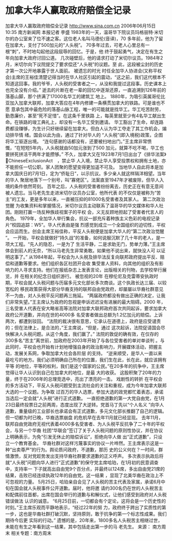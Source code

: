 # 加拿大华人赢取政府赔偿全记录

加拿大华人赢取政府赔偿全记录
http://www.sina.com.cn 2006年06月15日10:35 南方新闻网
本报记者 李盛
1983年的一天，温哥华下院议员玛格丽特·米切尔的办公室来了位不速之客。这位老人名叫马德伦(音译)，70 多年前，他为了留在加拿大，支付了500加元的“人头税”。
70多年过去，可老人心里总有一根“刺”，不时地勾起他这段屈辱的回忆。于是，他
终于鼓起勇气，决定在有生之 年向加拿大政府讨回公道。
几次碰壁后，他的请求打动了米切尔议员。1984年2月，米切尔向下议院提交了要求偿还“人头税”的议题。至 此，这段被尘封的历史才第一次公开地暴露于世人面前。
被遗忘的时光
时任全加华人协进会(又称平权会)主席的王裕佳清楚记得当时在华人社区引起的震动，“这之前，我们这代根本不 知道这回事。我的爷爷，人头税的受害者之一，从没和我提过这段事。历史课本上也完全没有介绍。”
逝去的片断在老一辈的回忆中逐渐还原，一直追溯到126年前的落基山脚，那个挤满了17000名华工的建筑工 地上。
1880年，为吸引英属哥伦比亚加入加拿大联邦，加拿大答应在4年内修建一条横贯加拿大的铁路。可是谁也不愿 意承包其中最危险的落基山脉工程，唯一的可能就是找华工。华工吃苦耐劳，勤恳廉价，甚至“死不足惜”。在这条千里铁路 上，每英里就至少有4名华工献出生命。在铁路的竣工典礼上，却没有一名华工受到邀请。
华工豁出了生命，却连路费都没赚够，为生计只好继续留在加拿大。但白人认为华工夺走了其工作机会，煸动排华情 绪。国会以此为由，通过了针对华人的 “人头税”(即入境税)政策，企图将华工驱逐出境。
“连句感谢的话都没有，还要被扫地出门。”王主席非常愤慨，“在短短5年内，人头税就由50加元涨到了500 加元，就算不吃不喝，华工也要拼死拼活干两年才能攒够。”
不久，加拿大又在1923年7月1日出台了《排华法案》ChineseExclusionAct　，禁止华 人入境，禁止华人享受投票权和拥有土地，亦不能担任一切公职。家人团聚的愿望变得更加遥不可及。
当地华人自此将本是加拿大国庆日的7月1日，定为“侨耻日”，以示抗议。多少亲人就这样隔洋相望。当年的华人 聚居地落下一个别号，叫“寡佬区”。法案直至1947年才被废除，但华人入境的条件依然苛刻。
百年之后，人头税的受害者纷纷离去，历史正在有意无意间被人遗忘。当马老先生走进米切尔议员办公室，他所代表 的不仅仅是被称为“苦主”的工友，更是多年以来，一直被压抑的81000名受害者及其家人。
第二次政治觉醒
为收集资料和掌握情况，米切尔议员主动联系了温哥华的华文媒体和华人社团。刚刚打赢一场反种族歧视案子的平权 会，义无反顾地担起了受害者代言人的角色。
1979年，全加华人举行集会，抗议一部充斥着种族主义色彩的电视记录片“校园追踪：W5”。华人代表由是强 烈感觉到成立一个全国组织的迫切性，平权会应运而生。创会主席王裕佳称，平反人头税便是加拿大华人的“第二次政治觉醒 ”。
一开始，平权会就做好“持久战”的准备，如何说服沉默了几十年的老人，是一项大工程。“先人的隐忍，一是为了 生活平静，二是求助无门，势单力薄。”王主席体会到前人的无奈，“所以马老先生非常勇敢。如果他不说出来，就快没人可 以证明这事了。”
从1984年起，平权会为人头税及排华法反复向联邦政府提出平反、赔偿和道歉等要求。他们组织各区社团开会收 集受害人资料，向其他的组织及有影响力的人寻求支持。他们在报纸杂志上发表言论，出版相关的刊物，去学校举行展览，并 在相关的纪念日组织游行。
被忽视的20年
在穆伦尼及克雷蒂安执政时期，平权会就人头税问题与历届多元文化部长多次商谈。这个执政长达三届、以较宽松的 移民政策获得大部分华裔支持的联邦自由党政府，却屡屡以华裔社群意见不一为由，对人头税平反问题再三拖延。
“两届政府都没有做出正确的决定，让我们非常失望。”王主席认为政府的忽视是申诉迟迟没有进展的最大阻碍。2000 年，三名受害人代表在安大略省高等法院对加拿大联邦政府首次共同起诉，要求加拿大政府公开道歉，并向在世的4000多 名受害者做出总额为1.2亿加元的赔偿。上诉两次，都遭到驳回。
“法院的裁决很有意思，它承认在道德上，政府是应受谴责的；但在法律上，是合法的，”王主席说，“但是，通过 这次起诉，法院促请国会尽快解决人头税问题。从这个角度，我们赢了。”
法院的敦促的确有效，在仅存的300多名“苦主”离世前，加政府在2003年开始了与各位受害者的单对单谈判 。与此同时，平权会也开始有计划地增强自身的政治影响力，开展媒体活动，把握主动，发展关系网，争取加拿大社会各阶层 的支持。
“逆来顺受，是华人一直以来最吃亏的地方。我们必须明确自己所在的位置，我们生在此，长在此，就应该拥有平等 的地位，平等的权利，我们是这个国家的公民。”在20多年的抗争中，王主席觉得让华人认识到自己在加拿大的地位，是最 大的收获。
这股积聚了20年的力量，终于在2006年的总理竞选中，亮出了漂亮的一击。
戏剧性的转折
在平权会的多方活动下，平反人头税问题受到主流社会的关注和重视，成为今年加拿大联邦大选的一个议题。为争取 过百万的华人选票，参加大选的政党都忙着表态，承诺当选后一定会就“人头税”进行正式道歉。
一直拒绝道歉的第一大党自由党，在1月23日最终投票日之前两周，态度出现了大逆转。党首马丁先以“个人名义 ”向华人道歉，重量级的工业部长也承诺会有正式道歉，多元文化部长推翻了自己的逻辑。但一切都为时已晚，华裔选票崩盘 的危机早在去年11月就已经显现。
去年11月，联邦自由党政府无视代表着4000多名受害者、为人头税平反抗争了二十年的平权会，与另一个华裔 社团“华联会”签订了关于人头税问题的原则性协议，并在协议上明确表示，为免“引发无休止的赔偿诉讼”，拒绝向华人做 出“正式道歉”，只设立一个教育基金。
华裔社群对这样污蔑事实的协议一片哗然。王主席表示这是一种“出卖尊严”的行为。舆论质问政府，不道歉，那历 史的公义何在？一时间，群情激愤，反对党趁势发出支持华裔社群要求道歉的正义呼声。
多次表示执政后将就“人头税”问题向华人进行“正式道歉”的保守党主席哈珀，在1月初的民意调查中，支持率一 下子就高出自由党9个百分点，并最终以124席，多出自由党21席的结果，击败已经连续执政12年的自由党。这一结果 ，显现了北美华裔在政治上不可忽视的力量。
5月25日，哈珀亲自会见了人头税的苦主代表及家属，承诺6月中旬在国会就人头税事件公开道歉。届时，他将邀 请约300名仍在世的人头税苦主和配偶前往首都，出席在国会举行的道歉与和解仪式，让他们感受到政府对人头税错误做法 认识的诚意。
“6月25日前，一切都会有个定论，这将会是一个历史性的时刻。”王主席乐观而平静地表示，“经过22年的努 力，政府终于跨出了实质性的第一步，这也是华裔社群打破沉默，坚持原则，敢于抗争的第一个标志性成果。我们期待今后更 实际的行动。”
遗憾的是，20年来，1800多名人头税苦主相继过世，未能在有生之年看到这一结果，其中包括走出第一步的马 老先生。 来源：
南方周末
相关专题：南方周末 

